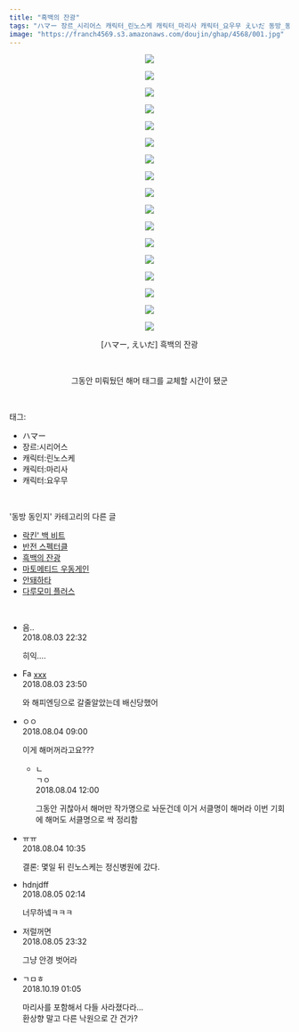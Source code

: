 ```yaml
---
title: "흑백의 잔광"
tags: "ハマー 장르_시리어스 캐릭터_린노스케 캐릭터_마리사 캐릭터_요우무 えいだ 동방_동인지"
image: "https://franch4569.s3.amazonaws.com/doujin/ghap/4568/001.jpg"
---
```

<div class="article">
<p style="text-align: center; clear: none; float: none;"><img src="{{ site.imgserver2 }}/ghap/4568/001.jpg"/></p>
<p style="text-align: center; clear: none; float: none;"><img src="{{ site.imgserver2 }}/ghap/4568/002.jpg"/></p>
<p style="text-align: center; clear: none; float: none;"><img src="{{ site.imgserver2 }}/ghap/4568/003.jpg"/></p>
<p style="text-align: center; clear: none; float: none;"><img src="{{ site.imgserver2 }}/ghap/4568/004.jpg"/></p>
<p style="text-align: center; clear: none; float: none;"><img src="{{ site.imgserver2 }}/ghap/4568/005.jpg"/></p>
<p style="text-align: center; clear: none; float: none;"><img src="{{ site.imgserver2 }}/ghap/4568/006.jpg"/></p>
<p style="text-align: center; clear: none; float: none;"><img src="{{ site.imgserver2 }}/ghap/4568/007.jpg"/></p>
<p style="text-align: center; clear: none; float: none;"><img src="{{ site.imgserver2 }}/ghap/4568/008.jpg"/></p>
<p style="text-align: center; clear: none; float: none;"><img src="{{ site.imgserver2 }}/ghap/4568/009.jpg"/></p>
<p style="text-align: center; clear: none; float: none;"><img src="{{ site.imgserver2 }}/ghap/4568/010.jpg"/></p>
<p style="text-align: center; clear: none; float: none;"><img src="{{ site.imgserver2 }}/ghap/4568/011.jpg"/></p>
<p style="text-align: center; clear: none; float: none;"><img src="{{ site.imgserver2 }}/ghap/4568/012.jpg"/></p>
<p style="text-align: center; clear: none; float: none;"><img src="{{ site.imgserver2 }}/ghap/4568/013.jpg"/></p>
<p style="text-align: center; clear: none; float: none;"><img src="{{ site.imgserver2 }}/ghap/4568/014.jpg"/></p>
<p style="text-align: center; clear: none; float: none;"><img src="{{ site.imgserver2 }}/ghap/4568/015.jpg"/></p>
<p style="text-align: center; clear: none; float: none;"><img src="{{ site.imgserver2 }}/ghap/4568/016.jpg"/></p>
<p style="text-align: center; clear: none; float: none;"><img src="{{ site.imgserver2 }}/ghap/4568/017.jpg"/></p>
<p style="text-align: center; clear: none; float: none;">[ハマー, えいだ] 흑백의 잔광</p>
<p style="text-align: center; clear: none; float: none;"><br/></p>
<p style="text-align: center; clear: none; float: none;">그동안 미뤄뒀던 해머 태그를 교체할 시간이 됐군</p>
</div><br/>
<div class="tagTrail">
<p>태그: </p>
<ul>
<li>ハマー</li>
<li>장르:시리어스</li>
<li>캐릭터:린노스케</li>
<li>캐릭터:마리사</li>
<li>캐릭터:요우무</li>
</ul>
</div><br/>
<div class="another">
<p>'동방 동인지' 카테고리의 다른 글</p>
<ul>
<li><a href="/ghap_4571">락킨' 백 비트</a></li>
<li><a href="/ghap_4570">반전 스펙터클</a></li>
<li><a href="/ghap_4568">흑백의 잔광</a></li>
<li><a href="/ghap_4567">마토메티드 우동게인</a></li>
<li><a href="/ghap_4565">안돼하타</a></li>
<li><a href="/ghap_4564">다루모미 플러스</a></li>
</ul>
</div><br/>
<div class="cb_module cb_fluid">
<div class="cb_wrt cb_profile">
<div class="comment">
<ul>
<li class="cb_thumb_off" id="comment15300179">
<div class="cb_comment_area">
<div class="cb_info_area">
<div class="cb_section">
<span class="cb_nick_name">음..</span>
</div>
<div class="cb_section">
<span class="cb_date">2018.08.03 22:32 </span>
</div>
</div>
<div class="cb_dsc_comment">
<p class="cb_dsc">
											히익....
										</p>
</div>
</div></li>
<li class="cb_thumb_off" id="comment15300215">
<div class="cb_comment_area">
<div class="cb_info_area">
<div class="cb_section">
<span class="cb_nick_name"><img alt="Favicon of http://qksxodid12@naver.com" height="16" onerror="this.onerror=null;this.parentNode.removeChild(this)" src="http://naver.com/favicon.ico" width="16"/> <a href="http://qksxodid12@naver.com" onclick="return openLinkInNewWindow(this)">xxx</a></span>
</div>
<div class="cb_section">
<span class="cb_date">2018.08.03 23:50 </span>
</div>
</div>
<div class="cb_dsc_comment">
<p class="cb_dsc">
											와 해피엔딩으로 갈줄알았는데 배신당했어 
										</p>
</div>
</div></li>
<li class="cb_thumb_off" id="comment15300447">
<div class="cb_comment_area">
<div class="cb_info_area">
<div class="cb_section">
<span class="cb_nick_name">ㅇㅇ</span>
</div>
<div class="cb_section">
<span class="cb_date">2018.08.04 09:00 </span>
</div>
</div>
<div class="cb_dsc_comment">
<p class="cb_dsc">
											이게 해머꺼라고요???
										</p>
</div>
<ul>
<li class="cb_thumb_off" id="comment15300527">
<span class="cb_bu_subnode">ㄴ</span>
<div class="cb_comment_area">
<div class="cb_info_area">
<div class="cb_section">
<span class="cb_nick_name">ㄱㅇ</span>
</div>
<div class="cb_section">
<span class="cb_date">2018.08.04 12:00 </span>
</div>
</div>
<div class="cb_dsc_comment">
<p class="cb_dsc">
																그동안 귀찮아서 해머만 작가명으로 놔둔건데 이거 서클명이 해머라 이번 기회에 해머도 서클명으로 싹 정리함
															</p>
</div>
</div>
</li>
</ul>
</div></li>
<li class="cb_thumb_off" id="comment15300486">
<div class="cb_comment_area">
<div class="cb_info_area">
<div class="cb_section">
<span class="cb_nick_name">ㅠㅠ</span>
</div>
<div class="cb_section">
<span class="cb_date">2018.08.04 10:35 </span>
</div>
</div>
<div class="cb_dsc_comment">
<p class="cb_dsc">
											결론: 몇일 뒤 린노스케는 정신병원에 갔다.
										</p>
</div>
</div></li>
<li class="cb_thumb_off" id="comment15300901">
<div class="cb_comment_area">
<div class="cb_info_area">
<div class="cb_section">
<span class="cb_nick_name">hdnjdff</span>
</div>
<div class="cb_section">
<span class="cb_date">2018.08.05 02:14 </span>
</div>
</div>
<div class="cb_dsc_comment">
<p class="cb_dsc">
											너무하넼ㅋㅋㅋ
										</p>
</div>
</div></li>
<li class="cb_thumb_off" id="comment15301488">
<div class="cb_comment_area">
<div class="cb_info_area">
<div class="cb_section">
<span class="cb_nick_name">저럴꺼면</span>
</div>
<div class="cb_section">
<span class="cb_date">2018.08.05 23:32 </span>
</div>
</div>
<div class="cb_dsc_comment">
<p class="cb_dsc">
											그냥 안경 벗어라
										</p>
</div>
</div></li>
<li class="cb_thumb_off" id="comment15358027">
<div class="cb_comment_area">
<div class="cb_info_area">
<div class="cb_section">
<span class="cb_nick_name">ㄱㅁㅎ</span>
</div>
<div class="cb_section">
<span class="cb_date">2018.10.19 01:05 </span>
</div>
</div>
<div class="cb_dsc_comment">
<p class="cb_dsc">
											마리사를 포함해서 다들 사라졌다라...<br/>
환상향 말고 다른 낙원으로 간 건가?
										</p>
</div>
</div></li>
</ul>
</div>
</div><!-- commentList close -->
</div><br/>
